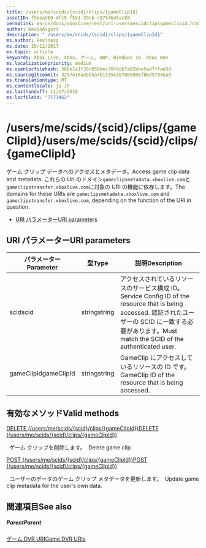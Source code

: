```yaml
---
title: /users/me/scids/{scid}/clips/{gameClipId}
assetID: f5bead69-4fc9-f551-39cb-c8754645ac88
permalink: en-us/docs/xboxlive/rest/uri-usersmescidclipsgameclipid.html
author: KevinAsgari
description: " /users/me/scids/{scid}/clips/{gameClipId}"
ms.author: kevinasg
ms.date: 10/12/2017
ms.topic: article
keywords: Xbox Live, Xbox, ゲーム, UWP, Windows 10, Xbox One
ms.localizationpriority: medium
ms.openlocfilehash: 36be1a1f30c659bec70fdd67a02bbe5ad7ffad3d
ms.sourcegitcommit: 3257416aebb5a7b1515e107866806f8bd57845a8
ms.translationtype: MT
ms.contentlocale: ja-JP
ms.lasthandoff: 11/17/2018
ms.locfileid: "7171462"
---
```

# <a name="usersmescidsscidclipsgameclipid"></a><span data-ttu-id="d1a0a-104">/users/me/scids/{scid}/clips/{gameClipId}</span><span class="sxs-lookup"><span data-stu-id="d1a0a-104">/users/me/scids/{scid}/clips/{gameClipId}</span></span>
<span data-ttu-id="d1a0a-105">ゲーム クリップ データへのアクセスとメタデータ。</span><span class="sxs-lookup"><span data-stu-id="d1a0a-105">Access game clip data and metadata.</span></span> <span data-ttu-id="d1a0a-106">これらの Uri のドメイン`gameclipsmetadata.xboxlive.com`と`gameclipstransfer.xboxlive.com`に対象の URI の機能に依存します。</span><span class="sxs-lookup"><span data-stu-id="d1a0a-106">The domains for these URIs are `gameclipsmetadata.xboxlive.com` and `gameclipstransfer.xboxlive.com`, depending on the function of the URI in question.</span></span>
 
  * [<span data-ttu-id="d1a0a-107">URI パラメーター</span><span class="sxs-lookup"><span data-stu-id="d1a0a-107">URI parameters</span></span>](#ID4EX)
 
<a id="ID4EX"></a>

 
## <a name="uri-parameters"></a><span data-ttu-id="d1a0a-108">URI パラメーター</span><span class="sxs-lookup"><span data-stu-id="d1a0a-108">URI parameters</span></span>
 
| <span data-ttu-id="d1a0a-109">パラメーター</span><span class="sxs-lookup"><span data-stu-id="d1a0a-109">Parameter</span></span>| <span data-ttu-id="d1a0a-110">型</span><span class="sxs-lookup"><span data-stu-id="d1a0a-110">Type</span></span>| <span data-ttu-id="d1a0a-111">説明</span><span class="sxs-lookup"><span data-stu-id="d1a0a-111">Description</span></span>| 
| --- | --- | --- | 
| <span data-ttu-id="d1a0a-112">scid</span><span class="sxs-lookup"><span data-stu-id="d1a0a-112">scid</span></span>| <span data-ttu-id="d1a0a-113">string</span><span class="sxs-lookup"><span data-stu-id="d1a0a-113">string</span></span>| <span data-ttu-id="d1a0a-114">アクセスされているリソースのサービス構成 ID。</span><span class="sxs-lookup"><span data-stu-id="d1a0a-114">Service Config ID of the resource that is being accessed.</span></span> <span data-ttu-id="d1a0a-115">認証されたユーザーの SCID に一致する必要があります。</span><span class="sxs-lookup"><span data-stu-id="d1a0a-115">Must match the SCID of the authenticated user.</span></span>| 
| <span data-ttu-id="d1a0a-116">gameClipId</span><span class="sxs-lookup"><span data-stu-id="d1a0a-116">gameClipId</span></span>| <span data-ttu-id="d1a0a-117">string</span><span class="sxs-lookup"><span data-stu-id="d1a0a-117">string</span></span>| <span data-ttu-id="d1a0a-118">GameClip にアクセスしているリソースの ID です。</span><span class="sxs-lookup"><span data-stu-id="d1a0a-118">GameClip ID of the resource that is being accessed.</span></span>| 
  
<a id="ID4E3B"></a>

 
## <a name="valid-methods"></a><span data-ttu-id="d1a0a-119">有効なメソッド</span><span class="sxs-lookup"><span data-stu-id="d1a0a-119">Valid methods</span></span>

[<span data-ttu-id="d1a0a-120">DELETE (/users/me/scids/{scid}/clips/{gameClipId})</span><span class="sxs-lookup"><span data-stu-id="d1a0a-120">DELETE (/users/me/scids/{scid}/clips/{gameClipId})</span></span>](uri-usersmescidclipsgameclipiddelete.md)

<span data-ttu-id="d1a0a-121">&nbsp;&nbsp;ゲーム クリップを削除します。</span><span class="sxs-lookup"><span data-stu-id="d1a0a-121">&nbsp;&nbsp;Delete game clip</span></span>

[<span data-ttu-id="d1a0a-122">POST (/users/me/scids/{scid}/clips/{gameClipId})</span><span class="sxs-lookup"><span data-stu-id="d1a0a-122">POST (/users/me/scids/{scid}/clips/{gameClipId})</span></span>](uri-usersmescidclipsgameclipidpost.md)

<span data-ttu-id="d1a0a-123">&nbsp;&nbsp;ユーザーのデータのゲーム クリップ メタデータを更新します。</span><span class="sxs-lookup"><span data-stu-id="d1a0a-123">&nbsp;&nbsp;Update game clip metadata for the user's own data.</span></span>
 
<a id="ID4EJC"></a>

 
## <a name="see-also"></a><span data-ttu-id="d1a0a-124">関連項目</span><span class="sxs-lookup"><span data-stu-id="d1a0a-124">See also</span></span>
 
<a id="ID4ELC"></a>

 
##### <a name="parent"></a><span data-ttu-id="d1a0a-125">Parent</span><span class="sxs-lookup"><span data-stu-id="d1a0a-125">Parent</span></span> 

[<span data-ttu-id="d1a0a-126">ゲーム DVR URI</span><span class="sxs-lookup"><span data-stu-id="d1a0a-126">Game DVR URIs</span></span>](atoc-reference-dvr.md)

   